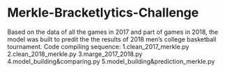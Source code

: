 # Merkle-Bracketlytics-Challenge
Based on the data of all the games in 2017 and part of games in 2018, the model was built to predit the the results of 2018 men’s college basketball tournament.
Code compiling sequence:
1.clean_2017_merkle.py
2.clean_2018_merkle.py
3.marge_2017_2018.py
4.model_building&comparing.py
5.model_building&prediction_merkle.py
